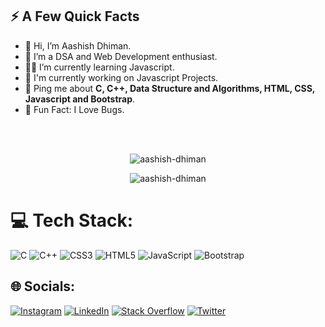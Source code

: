 <div>

  <h2>⚡️ A Few Quick Facts</h2>
  <ul>
    <li>👋 Hi, I’m Aashish Dhiman.</li>
    <li>👀 I’m a DSA and Web Development enthusiast.</li>
    <li>👨‍💻 I’m currently learning Javascript.</li>
    <li>📝 I'm currently working on Javascript Projects.</li>
    <li>💬 Ping me about <strong>C, C++, Data Structure and Algorithms, HTML, CSS, Javascript and Bootstrap</strong>.</li>
    <li>🎉 Fun Fact: I Love Bugs.</li>
  </ul>
</div>

</br>
</br>

<p align="center"> <img src="https://github-readme-stats.vercel.app/api?username=aashish-dhiman&show_icons=true&theme=vision-friendly-dark&include_all_commits=false&count_private=true" alt="aashish-dhiman" />

 <p align="center"> <img src="https://github-readme-stats.vercel.app/api?username=aashish-dhiman&count_private=true&show_icons=true&theme=transparent)](https://github.com/aashish-dhiman/github-readme-stats" alt="aashish-dhiman" />
  
  # 💻 Tech Stack:
![C](https://img.shields.io/badge/c-%2300599C.svg?style=for-the-badge&logo=c&logoColor=white) ![C++](https://img.shields.io/badge/c++-%2300599C.svg?style=for-the-badge&logo=c%2B%2B&logoColor=white) ![CSS3](https://img.shields.io/badge/css3-%231572B6.svg?style=for-the-badge&logo=css3&logoColor=white) ![HTML5](https://img.shields.io/badge/html5-%23E34F26.svg?style=for-the-badge&logo=html5&logoColor=white) ![JavaScript](https://img.shields.io/badge/javascript-%23323330.svg?style=for-the-badge&logo=javascript&logoColor=%23F7DF1E) ![Bootstrap](https://img.shields.io/badge/bootstrap-%23563D7C.svg?style=for-the-badge&logo=bootstrap&logoColor=white)
  
 ## 🌐 Socials:
[![Instagram](https://img.shields.io/badge/Instagram-%23E4405F.svg?logo=Instagram&logoColor=white)](https://instagram.com/aashish.dhimaan) [![LinkedIn](https://img.shields.io/badge/LinkedIn-%230077B5.svg?logo=linkedin&logoColor=white)](https://linkedin.com/in/aashish-dhiman) [![Stack Overflow](https://img.shields.io/badge/-Stackoverflow-FE7A16?logo=stack-overflow&logoColor=white)](https://stackoverflow.com/users/18506624) [![Twitter](https://img.shields.io/badge/Twitter-%231DA1F2.svg?logo=Twitter&logoColor=white)](https://twitter.com/aashish_dhimaan) 


<!-- Proudly created with GPRM ( https://gprm.itsvg.in ) -->

<!-- <li>📙 Check out my <a href=" ">resume</a>.</li> 
# 💫 About Me:
👋 Hi, I’m Aashish Dhiman.<br>👀 I’m a DSA and Web Development enthusiast.<br>🌱 I’m currently learning Javascript.<br>👨‍💻 I'm currently working on Javascript Projects.<br>📚 Ask me about C, C++, Data Structure and Algorithms, HTML, CSS, Bootstrap.<br>📫 You can reach me through my social profiles.
# 📊 GitHub Stats:
![](https://github-readme-stats.vercel.app/api?username=aashish-dhiman&theme=vision-friendly-dark&hide_border=true&include_all_commits=true&count_private=true)<br/>
![](https://github-readme-streak-stats.herokuapp.com/?user=aashish-dhiman&theme=vision-friendly-dark&hide_border=true)<br/>
![](https://github-readme-stats.vercel.app/api/top-langs/?username=aashish-dhiman&theme=vision-friendly-dark&hide_border=true&include_all_commits=true&count_private=true&layout=compact)
-->

